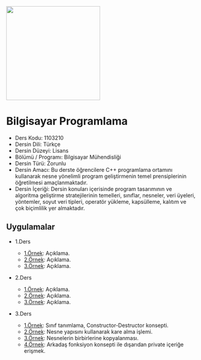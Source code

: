 <img src="https://github.com/wynioux/Iskenderun-Technical-University/blob/master/Documents/cpp.png" width="250" height="250">

# Bilgisayar Programlama

* Ders Kodu: 1103210
* Dersin Dili: Türkçe
* Dersin Düzeyi: Lisans
* Bölümü / Programı: Bilgisayar Mühendisliği
* Dersin Türü: Zorunlu
* Dersin Amacı: Bu derste öğrencilere C++ programlama ortamını kullanarak nesne yönelimli program geliştirmenin temel prensiplerinin öğretilmesi amaçlanmaktadır.
* Dersin İçeriği: Dersin konuları içerisinde program tasarımının ve algoritma geliştirme stratejilerinin temelleri, sınıflar, nesneler, veri üyeleri, yöntemler, soyut veri tipleri, operatör yükleme, kapsülleme, kalıtım ve çok biçimlilik yer almaktadır.

## Uygulamalar

* 1.Ders
  * [1.Örnek](#): Açıklama.
  * [2.Örnek](#): Açıklama.
  * [3.Örnek](#): Açıklama.

* 2.Ders
  * [1.Örnek](#): Açıklama.
  * [2.Örnek](#): Açıklama.
  * [3.Örnek](#): Açıklama.

* 3.Ders
  * [1.Örnek](https://github.com/wynioux/Iskenderun-Technical-University/blob/master/Lessons/BILGISAYAR%20PROGRAMLAMA/ders3-ornek1.cpp): Sınıf tanımlama, Constructor-Destructor konsepti.
  * [2.Örnek](https://github.com/wynioux/Iskenderun-Technical-University/blob/master/Lessons/BILGISAYAR%20PROGRAMLAMA/ders3-ornek2.cpp): Nesne yapısını kullanarak kare alma işlemi.
  * [3.Örnek](https://github.com/wynioux/Iskenderun-Technical-University/blob/master/Lessons/BILGISAYAR%20PROGRAMLAMA/ders3-ornek3.cpp): Nesnelerin birbirlerine kopyalanması.
  * [4.Örnek](https://github.com/wynioux/Iskenderun-Technical-University/blob/master/Lessons/BILGISAYAR%20PROGRAMLAMA/ders3-ornek4.cpp): Arkadaş fonksiyon konsepti ile dışarıdan private içeriğe erişmek.